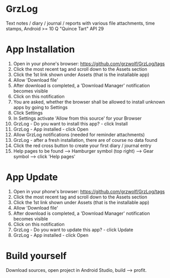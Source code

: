 # GrzLog
Text notes / diary / journal / reports with various file attachments, time stamps, Android >= 10 Q "Quince Tart" API 29

# App Installation 
1. Open in your phone's browser: https://github.com/grzwolf/GrzLog/tags
2. Click the most recent tag and scroll down to the Assets section
3. Click the 1st link shown under Assets (that is the installable app)
4. Allow 'Download file'
5. After download is completed, a 'Download Manager' notification becomes visible
6. Click on this notification
7. You are asked, whether the browser shall be allowed to install unknown apps by going to Settings
8. Click Settings
9. In Settings activate 'Allow from this source' for your Browser
10. GrzLog - Do you want to install this app? - click Install
11. GrzLog - App installed - click Open
12. Allow GrzLog notifications (needed for reminder attachments)
13. GrzLog - after a fresh installation, there are of course no data found
14. Click the red cross button to create your first diary / journal entry
15. Help pages to be found --> Hamburger symbol (top right) --> Gear symbol --> click 'Help pages'

# App Update
1. Open in your phone's browser: https://github.com/grzwolf/GrzLog/tags
2. Click the most recent tag and scroll down to the Assets section
3. Click the 1st link shown under Assets (that is the installable app)
4. Allow 'Download file'
5. After download is completed, a 'Download Manager' notification becomes visible
6. Click on this notification
7. GrzLog - Do you want to update this app? - click Update
8. GrzLog - App installed - click Open

# Build yourself
Download sources, open project in Android Studio, build --> profit.
